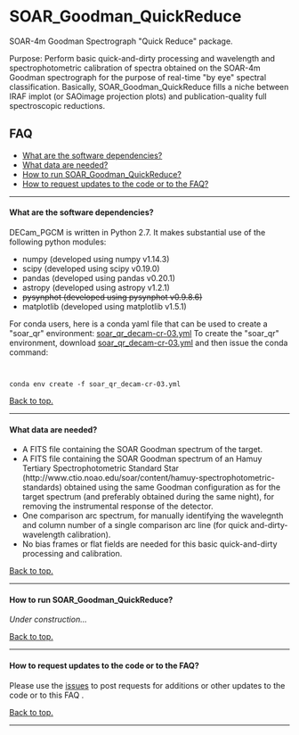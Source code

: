 # <a name="top"></a> SOAR_Goodman_QuickReduce
SOAR-4m Goodman Spectrograph "Quick Reduce" package.

Purpose: Perform basic quick-and-dirty processing and wavelength and spectrophotometric calibration of spectra obtained on the SOAR-4m Goodman spectrograph for the purpose of real-time "by eye" spectral classification.  Basically, SOAR_Goodman_QuickReduce fills a niche between IRAF implot (or SAOimage projection plots) and publication-quality full spectroscopic reductions.

## FAQ

* [What are the software dependencies?](#dependencies)
* [What data are needed?](#data)
* [How to run SOAR_Goodman_QuickReduce?](#howtorun)
* [How to request updates to the code or to the FAQ?](#requests)

----------------------------------------------------------------------

#### <a name="dependencies"></a>What are the software dependencies?

DECam_PGCM is written in Python 2.7.  It makes substantial use of the following python modules:
<ul>
<li> numpy (developed using numpy v1.14.3)
<li> scipy (developed using scipy v0.19.0)
<li> pandas (developed using pandas v0.20.1)
<li> astropy (developed using astropy v1.2.1)
  <li> <s>pysynphot (developed using pysynphot v0.9.8.6)</s>
<li> matplotlib (developed using matplotlib v1.5.1)
</ul>

For conda users, here is a conda yaml file that can be used to create a "soar_qr" environment:  <a href=./etc/soar_qr_decam-cr-03.yml>soar_qr_decam-cr-03.yml</a>
To create the "soar_qr" environment, download <a href=./etc/soar_qr_decam-cr-03.yml>soar_qr_decam-cr-03.yml</a> and then issue the conda command: <P>
<code>  
  conda env create -f soar_qr_decam-cr-03.yml
</code> 

[Back to top.](#top)

----------------------------------------------------------------------

#### <a name="data"></a>What data are needed?


<ul>
<li> A FITS file containing the SOAR Goodman spectrum of the target.
<li> A FITS file containing the SOAR Goodman spectrum of an Hamuy Tertiary Spectrophotometric Standard Star (http://www.ctio.noao.edu/soar/content/hamuy-spectrophotometric-standards) obtained using the same Goodman configuration as for the target spectrum (and preferably obtained during the same night), for removing the instrumental response of the detector.
<li> One comparison arc spectrum, for manually identifying the wavelegnth and column number of a single comparison arc line (for quick and-dirty-wavelength calibration).
<li> No bias frames or flat fields are needed for this basic quick-and-dirty processing and calibration.
</ul>

[Back to top.](#top)

----------------------------------------------------------------------

#### <a name="howtorun"></a>How to run SOAR_Goodman_QuickReduce?

*Under construction...*

[Back to top.](#top)

----------------------------------------------------------------------

#### <a name="requests"></a>How to request updates to the code or to the FAQ?

Please use the [issues](https://github.com/DouglasLeeTucker/SOAR_Goodman_QuickReduce/issues) to post requests for additions or other updates
to the code or to this FAQ .

[Back to top.](#top)

----------------------------------------------------------------------
